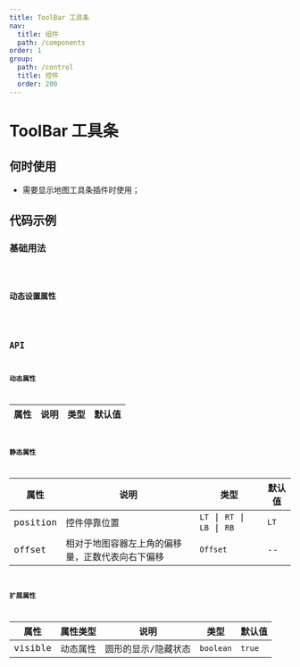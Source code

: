 ```yaml
---
title: ToolBar 工具条
nav:
  title: 组件
  path: /components
order: 1
group:
  path: /control
  title: 控件
  order: 200
---
```


# ToolBar 工具条

## 何时使用

-  需要显示地图工具条插件时使用；

## 代码示例

### 基础用法

<code src="./demo/demo-01.tsx" />

### 动态设置属性

<code src="./demo/demo-02.tsx" />

## API

### 动态属性

| 属性 |说明|类型|默认值|
|-----|----|----|----|

### 静态属性

| 属性 |说明|类型|默认值|
|-----|----|----|----|
|position|控件停靠位置| `LT` \| `RT` \| `LB` \| `RB` | `LT` |
|offset|相对于地图容器左上角的偏移量，正数代表向右下偏移| `Offset` | -- |

### 扩展属性

| 属性 |属性类型|说明|类型|默认值|
|-----|-----|----|----|----|
|visible| 动态属性 |圆形的显示/隐藏状态 | `boolean` | `true` |
